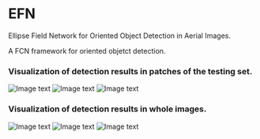 # EFN
Ellipse Field Network for Oriented Object Detection in Aerial Images.

A FCN framework for oriented objetct detection.
### Visualization of detection results in patches of the testing set.
![Image text](https://github.com/RS130/EFN/blob/master/Git/demo/small/P0002_heats.jpg)
![Image text](https://github.com/RS130/EFN/blob/master/Git/demo/small/P0002_edges.jpg)
![Image text](https://github.com/RS130/EFN/blob/master/Git/demo/small/P0002.jpg)

### Visualization of detection results in whole images.
![Image text](https://github.com/RS130/EFN/blob/master/Git/demo/big/P0258_heats.jpg)
![Image text](https://github.com/RS130/EFN/blob/master/Git/demo/big/P0258_edges.jpg)
![Image text](https://github.com/RS130/EFN/blob/master/Git/demo/big/P0258.jpg)
